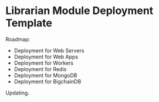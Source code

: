 # Librarian Module Deployment Template

Roadmap:

- Deployment for Web Servers
- Deployment for Web Apps
- Deployment for Workers
- Deployment for Redis
- Deployment for MongoDB
- Deployment for BigchainDB

Updating.
